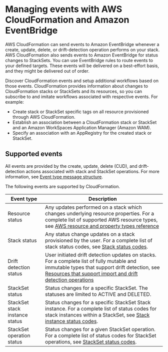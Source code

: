 # Managing events with AWS CloudFormation and Amazon EventBridge<a name="stacks-event-bridge"></a>

AWS CloudFormation can send events to Amazon EventBridge whenever a create, update, delete, or drift\-detection operation performs on your stack\. AWS CloudFormation also sends events to Amazon EventBridge for status changes to StackSets\. You can use EventBridge rules to route events to your defined targets\. These events will be delivered on a best\-effort basis, and they might be delivered out of order\.

Discover CloudFormation events and setup additional workflows based on those events\. CloudFormation provides information about changes to CloudFormation stacks or StackSets and its resources, so you can subscribe to and imitate workflows associated with respective events\. For example:
+ Create stack or StackSet specific tags on all resource provisioned through AWS CloudFormation\.
+ Establish an association between a CloudFormation stack or StackSet and an Amazon WorkSpaces Application Manager \(Amazon WAM\)\.
+ Specify an association with an AppRegistry for the created stack or StackSet\.

## Supported events<a name="supported-events"></a>

All events are provided by the create, update, delete \(CUD\), and drift\-detection actions associated with stack and StackSet operations\. For more information, see [Event type message structure](https://docs.aws.amazon.com/AWSCloudFormation/latest/UserGuide/eventbridge-events.html)\.

The following events are supported by CloudFormation\.


| Event type | Description | 
| --- |--- |
| Resource status | Any updates performed on a stack which changes underlying resource properties\. For a complete list of supported AWS resource types, see [AWS resource and property types reference](https://docs.aws.amazon.com/AWSCloudFormation/latest/UserGuide/aws-template-resource-type-ref.html) | 
| Stack status | Any status change updates on a stack provisioned by the user\. For a complete list of stack status codes, see [Stack status codes](https://docs.aws.amazon.com/AWSCloudFormation/latest/UserGuide/using-cfn-describing-stacks.html#cli-stack-status-codes)\. | 
| Drift detection status |  User initiated drift detection updates on stacks\. For a complete list of fully mutable and immutable types that support drift detection, see [Resources that support import and drift detection operations](https://docs.aws.amazon.com/AWSCloudFormation/latest/UserGuide/resource-import-supported-resources.html)  | 
| StackSet status | Status changes for a specific StackSet\. The statuses are limited to ACTIVE and DELETED\. | 
| StackSet stack instance status | Status changes for a specific StackSet Stack instance\. For a complete list of status codes for stack instances within a StackSet, see [Stack instance status codes](https://docs.aws.amazon.com/AWSCloudFormation/latest/UserGuide/stacksets-concepts.html#stack-instance-status-codes)\. | 
| StackSet operation status | Status changes for a given StackSet operation\. For a complete list of status codes for StackSet operations, see [StackSet status codes](https://docs.aws.amazon.com/AWSCloudFormation/latest/UserGuide/stacksets-concepts.html#stackset-status-codes)\. | 